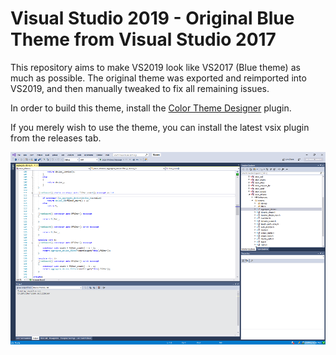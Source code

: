 Visual Studio 2019 - Original Blue Theme from Visual Studio 2017
==============

This repository aims to make VS2019 look like VS2017 (Blue theme) as much as
possible. The original theme was exported and reimported into VS2019, and then
manually tweaked to fix all remaining issues.

In order to build this theme, install the [Color Theme Designer](https://marketplace.visualstudio.com/items?itemName=ms-madsk.ColorThemeDesigner) plugin.

If you merely wish to use the theme, you can install the latest vsix plugin from the releases tab.

![VS2017 blue theme](theme.png)
